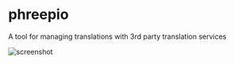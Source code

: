 phreepio
========
A tool for managing translations with 3rd party translation services

![screenshot](http://imgur.com/FwLjGgL)
